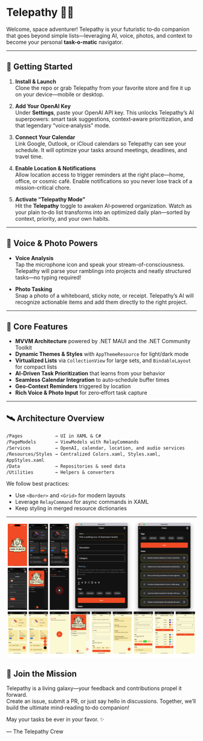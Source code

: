 # Telepathy 🚀✨

Welcome, space adventurer! Telepathy is your futuristic to‑do companion that goes beyond simple lists—leveraging AI, voice, photos, and context to become your personal **task-o-matic** navigator.

---

## 🚀 Getting Started

1. **Install & Launch**  
   Clone the repo or grab Telepathy from your favorite store and fire it up on your device—mobile or desktop.

2. **Add Your OpenAI Key**  
   Under **Settings**, paste your OpenAI API key. This unlocks Telepathy’s AI superpowers: smart task suggestions, context‑aware prioritization, and that legendary “voice‐analysis” mode.

3. **Connect Your Calendar**  
   Link Google, Outlook, or iCloud calendars so Telepathy can see your schedule. It will optimize your tasks around meetings, deadlines, and travel time.

4. **Enable Location & Notifications**  
   Allow location access to trigger reminders at the right place—home, office, or cosmic café. Enable notifications so you never lose track of a mission-critical chore.

5. **Activate “Telepathy Mode”**  
   Hit the **Telepathy** toggle to awaken AI‑powered organization. Watch as your plain to‑do list transforms into an optimized daily plan—sorted by context, priority, and your own habits.

---

## 🎤 Voice & Photo Powers

- **Voice Analysis**  
  Tap the microphone icon and speak your stream-of-consciousness. Telepathy will parse your ramblings into projects and neatly structured tasks—no typing required!

- **Photo Tasking**  
  Snap a photo of a whiteboard, sticky note, or receipt. Telepathy’s AI will recognize actionable items and add them directly to the right project.

---

## 🔧 Core Features

- **MVVM Architecture** powered by .NET MAUI and the .NET Community Toolkit  
- **Dynamic Themes & Styles** with `AppThemeResource` for light/dark mode  
- **Virtualized Lists** via `CollectionView` for large sets, and `BindableLayout` for compact lists  
- **AI‑Driven Task Prioritization** that learns from your behavior  
- **Seamless Calendar Integration** to auto‑schedule buffer times  
- **Geo‑Context Reminders** triggered by location  
- **Rich Voice & Photo Input** for zero‑effort task capture  

---

## 🛰️ Architecture Overview

```
/Pages            → UI in XAML & C#  
/PageModels       → ViewModels with RelayCommands  
/Services         → OpenAI, calendar, location, and audio services  
/Resources/Styles → Centralized Colors.xaml, Styles.xaml, AppStyles.xaml  
/Data             → Repositories & seed data  
/Utilities        → Helpers & converters  
```

We follow best practices:
- Use `<Border>` and `<Grid>` for modern layouts  
- Leverage `RelayCommand` for async commands in XAML  
- Keep styling in merged resource dictionaries  

---

![screenshots](images/telepathy-screens.png)

## 🌌 Join the Mission

Telepathy is a living galaxy—your feedback and contributions propel it forward.  
Create an issue, submit a PR, or just say hello in discussions. Together, we’ll build the ultimate mind‑reading to‑do companion!  

May your tasks be ever in your favor. ✨  

— The Telepathy Crew